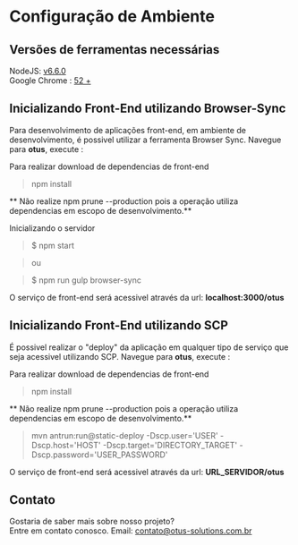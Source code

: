 # Configuração de Ambiente
## Versões de ferramentas necessárias

NodeJS: [v6.6.0](https://nodejs.org/en/download/current/) <br />
Google Chrome : [52 +](https://www.google.com.br/chrome/browser/desktop/) 

## Inicializando Front-End utilizando Browser-Sync
Para desenvolvimento de aplicações front-end, em ambiente de desenvolvimento, é possivel utilizar a ferramenta Browser Sync. Navegue para **otus**, execute :

Para realizar download de dependencias de front-end
> npm install

** Não realize npm prune --production pois a operação utiliza dependencias em escopo de desenvolvimento.**

Inicializando o servidor
> $ npm start

> ou

> $ npm run gulp browser-sync

O serviço de front-end será acessivel através da url: **localhost:3000/otus**

## Inicializando Front-End utilizando SCP
É possivel realizar o "deploy" da aplicação em qualquer tipo de serviço que seja acessivel utilizando SCP.
Navegue para **otus**, execute :

Para realizar download de dependencias de front-end
> npm install

** Não realize npm prune --production pois a operação utiliza dependencias em escopo de desenvolvimento.**

> mvn antrun:run@static-deploy -Dscp.user='USER' -Dscp.host='HOST' -Dscp.target='DIRECTORY_TARGET' -Dscp.password='USER_PASSWORD'

O serviço de front-end será acessivel através da url: **URL_SERVIDOR/otus**

## Contato
Gostaria de saber mais sobre nosso projeto? <br />
Entre em contato conosco. 
Email: contato@otus-solutions.com.br <br />



